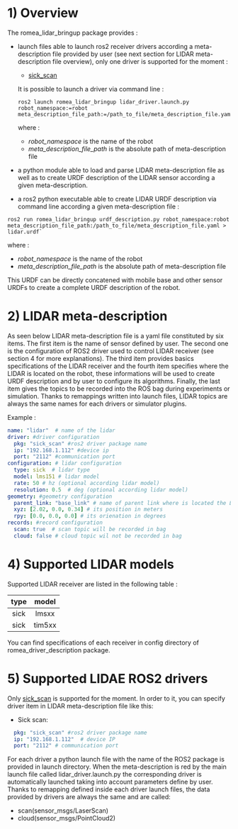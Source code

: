 # 1) Overview #

The romea_lidar_bringup package provides  : 

 - launch files able to launch ros2 receiver drivers according a meta-description file provided by user (see next section for LIDAR meta-description file overview), only one driver is supported for the moment :

   - [sick_scan](https://github.com/SICKAG/sick_scan_xd)

   It is possible to launch a driver via command line : 

    ```console
    ros2 launch romea_lidar_bringup lidar_driver.launch.py robot_namespace:=robot meta_description_file_path:=/path_to_file/meta_description_file.yaml
    ```

   where :

   - *robot_namespace* is the name of the robot 
   - *meta_description_file_path* is the absolute path of meta-description file    

 - a python module able to load and parse LIDAR meta-description file as well as to create URDF description of the LIDAR sensor according a given meta-description.

 - a ros2 python executable able to create LIDAR URDF description via command line according a given meta-description file  :

  ```console
  ros2 run romea_lidar_bringup urdf_description.py robot_namespace:robot meta_description_file_path:/path_to_file/meta_description_file.yaml > lidar.urdf`
  ```

   where :

   - *robot_namespace* is the name of the robot 
   - *meta_description_file_path* is the absolute path of meta-description file    

   This URDF  can be directly concatened with mobile base and other sensor URDFs to create a complete URDF description of the robot.  

   



# 2) LIDAR meta-description #

As seen below LIDAR meta-description file is a yaml file constituted by six items. The first item is the name of sensor defined by user. The second one is the configuration of ROS2 driver used to control LIDAR receiver (see section 4 for more explanations). The third item provides basics specifications of the LIDAR receiver and the fourth item specifies where the LIDAR is located on the robot, these informations will be used to create URDF description and by user to configure its algorithms.  Finally, the last item gives the topics to be recorded into the ROS bag during experiments or simulation. Thanks to remappings written into launch files, LIDAR topics are always the same names for each drivers or simulator plugins.       

Example :
```yaml
name: "lidar"  # name of the lidar
driver: #driver configuration
  pkg: "sick_scan" #ros2 driver package name
  ip: "192.168.1.112" #device ip
  port: "2112" #communication port
configuration: # lidar configuration
  type: sick  # lidar type
  model: lms151 # lidar model
  rate: 50 # hz (optional according lidar model)
  resolution: 0.5  # deg (optional according lidar model)
geometry: #geometry configuration
  parent_link: "base_link" # name of parent link where is located the LIDAR senor
  xyz: [2.02, 0.0, 0.34] # its position in meters
  rpy: [0.0, 0.0, 0.0] # its orienation in degrees
records: #record configuration
  scan: true  # scan topic will be recorded in bag
  cloud: false # cloud topic wil not be recorded in bag
```

# 4) Supported LIDAR models

Supported LIDAR receiver are listed in the following table :

|  type  |   model    |
| :----: | :--------: |
| sick   |  lmsxx     |
| sick   |  tim5xx    |

You can find specifications of each receiver in config directory of romea_driver_description package.

# 5) Supported LIDAE ROS2 drivers

Only [sick_scan](https://github.com/SICKAG/sick_scan_xd) is supported for the moment. In order to it, you can specify driver item in LIDAR meta-description file like this:

- Sick scan:

```yaml
  pkg: "sick_scan" #ros2 driver package name
  ip: "192.168.1.112"  # device IP
  port: "2112" # communication port
```

For each driver a python launch file with the name of the ROS2 package is provided in launch directory. When the meta-description is red by the main launch file called lidar_driver.launch.py the corresponding driver is automatically launched taking into account parameters define by user. Thanks to remapping defined inside each driver launch files, the data provided by drivers are always the same and are called:

- scan(sensor_msgs/LaserScan)
- cloud(sensor_msgs/PointCloud2)
